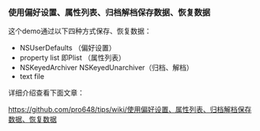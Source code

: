 ### 使用偏好设置、属性列表、归档解档保存数据、恢复数据

这个demo通过以下四种方式保存、恢复数据：

-  NSUserDefaults （偏好设置）
-  property list 即Plist （属性列表）
-  NSKeyedArchiver NSKeyedUnarchiver（归档、解档）
-  text file

详细介绍查看下面文章：

<https://github.com/pro648/tips/wiki/使用偏好设置、属性列表、归档解档保存数据、恢复数据>